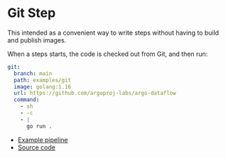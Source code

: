 # Git Step

This intended as a convenient way to write steps without having to build and publish images.

When a steps starts, the code is checked out from Git, and then run:

```yaml
git:
  branch: main
  path: examples/git
  image: golang:1.16
  url: https://github.com/argoproj-labs/argo-dataflow
  command: 
    - sh
    - -c
    - |
      go run .
```

* [Example pipeline](examples/106-git-pipeline.yaml)
* [Source code](examples/git)